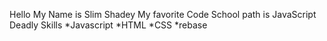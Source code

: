 Hello My Name is Slim Shadey
My favorite Code School path is JavaScript
Deadly Skills 
*Javascript
*HTML
*CSS
*rebase